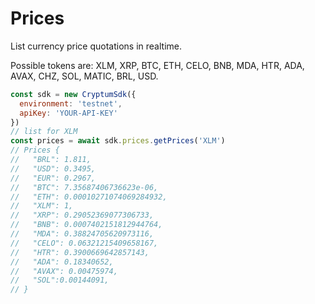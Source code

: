 # Prices

List currency price quotations in realtime.

Possible tokens are: XLM, XRP, BTC, ETH, CELO, BNB, MDA, HTR, ADA, AVAX, CHZ, SOL, MATIC, BRL, USD.

```js
const sdk = new CryptumSdk({
  environment: 'testnet',
  apiKey: 'YOUR-API-KEY'
})
// list for XLM
const prices = await sdk.prices.getPrices('XLM')
// Prices {
//   "BRL": 1.811,
//   "USD": 0.3495,
//   "EUR": 0.2967,
//   "BTC": 7.35687406736623e-06,
//   "ETH": 0.00010271074069284932,
//   "XLM": 1,
//   "XRP": 0.29052369077306733,
//   "BNB": 0.0007402151812944764,
//   "MDA": 0.38824705620973116,
//   "CELO": 0.06321215409658167,
//   "HTR": 0.3900669642857143,
//   "ADA": 0.18340652,
//   "AVAX": 0.00475974,
//   "SOL":0.00144091,
// }
```
